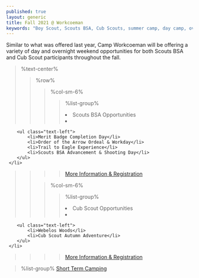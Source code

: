 ```yaml
---
published: true
layout: generic
title: Fall 2021 @ Workcoeman
keywords: "Boy Scout, Scouts BSA, Cub Scouts, summer camp, day camp, overview, Scouting, Fall 2021, Overnight Camping, Merit Badges"
---
```


Similar to what was offered last year, Camp Workcoeman will be offering a variety of day and overnight weekend opportunities for both Scouts BSA and Cub Scout participants throughout the fall.

> %text-center%
>> %row%
>>> %col-sm-6%
>>>> %list-group%
>>>> <li class="list-group-item active h3">Scouts BSA Opportunities</li>
>>>> <li class="list-group-item">
        <ul class="text-left">
            <li>Merit Badge Completion Day</li>
            <li>Order of the Arrow Ordeal & Workday</li>
            <li>Trail to Eagle Experience</li>
            <li>Scouts BSA Advancement & Shooting Day</li>
        </ul>
     </li>
>>>> <a href="{{ site.url }}/scouts-bsa/2021-fall-programs/" class="list-group-item">More Information & Registration</a>
>>
>>> %col-sm-6%
>>>> %list-group%
>>>> <li class="list-group-item active h3">Cub Scout Opportunities</li>
>>>> <li class="list-group-item">
        <ul class="text-left">
            <li>Webelos Woods</li>
            <li>Cub Scout Autumn Adventure</li>
        </ul>
     </li>
>>>> <a href="{{ site.url }}/cub-scouts/2021-fall-programs/" class="list-group-item">More Information & Registration</a>

> %list-group%
> <a href="{{ site.url }}/short-term-camping/" class="list-group-item">Short Term Camping</a>


